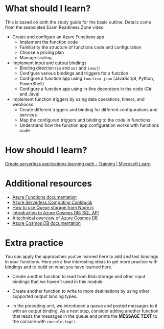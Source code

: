 


# What should I learn?
This is based on both the study guide for the basic outline. Details come from the associated Exam Readiness Zone video.

- Create and configure an Azure Functions app
	- Implement the function code
	- Familiarity the structure of functions code and configuration
	- Choose a pricing plan
	- Manage scaling
- Implement input and output bindings    
	- Binding direction (`in` and `out` and `inout`)
	- Configure various bindings and triggers for a function
	- Configure a function app using `function.json` (JavaScript, Python, PowerShell)
	- Configure a function app using in-line decorators in the code (C# and Java)
- Implement function triggers by using data operations, timers, and webhooks
	- Create different triggers and binding for different configurations and services
	- Map the configured triggers and binding to the code in functions
	- Understand how the function app configuration works with functions code


# How should I learn?




[Create serverless applications learning path - Training | Microsoft Learn](https://learn.microsoft.com/en-gb/training/paths/create-serverless-applications/)


# Additional resources
- [Azure Functions documentation](https://learn.microsoft.com/en-us/azure/azure-functions/)
- [Azure Serverless Computing Cookbook](https://azure.microsoft.com/resources/azure-serverless-computing-cookbook/)
- [How to use Queue storage from Node.js](https://learn.microsoft.com/en-us/azure/storage/queues/storage-nodejs-how-to-use-queues)
- [Introduction to Azure Cosmos DB: SQL API](https://learn.microsoft.com/en-us/azure/cosmos-db/sql-api-introduction)
- [A technical overview of Azure Cosmos DB](https://azure.microsoft.com/blog/a-technical-overview-of-azure-cosmos-db/)
- [Azure Cosmos DB documentation](https://learn.microsoft.com/en-us/azure/cosmos-db/)


# Extra practice

You can apply the approaches you've learned here to add and test bindings in your functions. Here are a few interesting ideas to get more practice with bindings and to build on what you have learned here.

- Create another function to read from Blob storage and other input bindings that we haven't used in this module.
    
- Create another function to write to more destinations by using other supported output binding types.
    
- In the preceding unit, we introduced a queue and posted messages to it with an output binding. As a next step, consider adding another function that reads the messages in the queue and prints the **MESSAGE TEXT** to the console with `console.log()`.